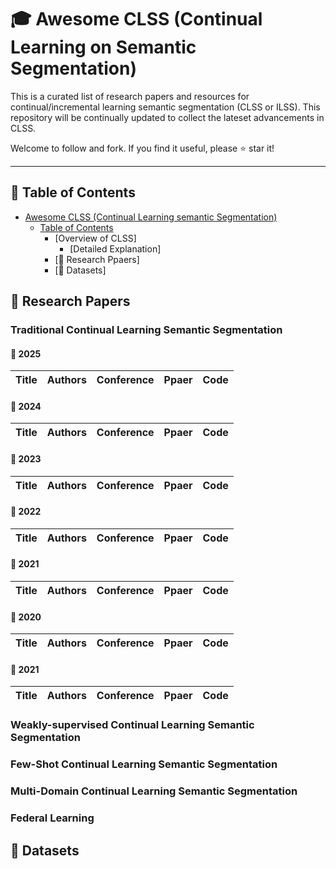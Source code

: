 # 🎓 Awesome CLSS (Continual Learning on Semantic Segmentation)
This is a curated list of research papers and resources for continual/incremental learning semantic segmentation (CLSS or ILSS). This repository will be continually updated to collect the lateset advancements in CLSS.

Welcome to follow and fork. If you find it useful, please ⭐️ star it!

---
## 📖 Table of Contents

- [Awesome CLSS (Continual Learning semantic Segmentation)](#awesome-clss-continual-learning-on-semantic-segmentation)
  - [Table of Contents](#table-of-contents)
    - [Overview of CLSS]
      - [Detailed Explanation]
    - [📜 Research Ppaers]
    - [📂 Datasets]

## 📜 Research Papers

### Traditional Continual Learning Semantic Segmentation
 #### **📆 2025**
 | Title | Authors | Conference | Ppaer | Code |
 |-------|---------|------------|-------|------|

 #### **📆 2024**
 | Title | Authors | Conference | Ppaer | Code |
 |-------|---------|------------|-------|------|


 #### **📆 2023**
 | Title | Authors | Conference | Ppaer | Code |
 |-------|---------|------------|-------|------|

 #### **📆 2022**
 | Title | Authors | Conference | Ppaer | Code |
 |-------|---------|------------|-------|------|


 #### **📆 2021**
 | Title | Authors | Conference | Ppaer | Code |
 |-------|---------|------------|-------|------|



 #### **📆 2020**
 | Title | Authors | Conference | Ppaer | Code |
 |-------|---------|------------|-------|------|


 #### **📆 2021**
 | Title | Authors | Conference | Ppaer | Code |
 |-------|---------|------------|-------|------|

### Weakly-supervised Continual Learning Semantic Segmentation


### Few-Shot Continual Learning Semantic Segmentation

### Multi-Domain Continual Learning Semantic Segmentation

### Federal Learning

## 📂 Datasets
